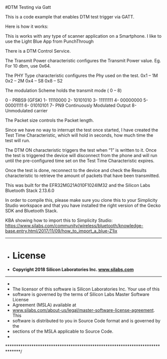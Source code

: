 #DTM Testing via Gatt

This is a code example that enables DTM test trigger via GATT.

Here is how it works:


This is works with any type of scanner application on a Smartphone. I like to use the Light Blue App from PunchThrough

There is a DTM Control Service.

The Transmit Power characteristic configures the Transmit Power value. Eg. For 10 dbm, use 0x64.

The PHY Type characteristic configures the Phy used on the test.
0x1 – 1M
0x2 – 2M
0x4 – S8
0x8 – S2

The modulation Scheme holds the transmit mode ( 0 – 8)

0 - PRBS9 (GFSK)
1- 11110000
2- 10101010
3- 11111111
4- 00000000
5- 00001111
6- 01010101
7- PN9 Continuously Modulated Output
8- Unmodulated carrier


The Packet size controls the Packet length.

Since we have no way to interrupt the test once started, I have created the Test Time Characteristic, which will hold in seconds, how much time the test will run.

The DTM ON characteristic triggers the test when “1” is written to it. Once the test is triggered the device will disconnect from the phone and will run until the pre-configured time set on the Test Time Characteristic expires.

Once the test is done, reconnect to the device and check the Results characteristic to retrieve the amount of packets that have been transmitted.


This was built for the EFR32MG21A010F1024IM32 and the Silicon Labs Bluetooth Stack 2.13.6.0

In order to compile this, please make sure you clone this to your Simplicity Studio workspace and that you have installed the right version of the Gecko SDK and Bluetooth Stack.

KBA showing how to import this to Simplicity Studio: https://www.silabs.com/community/wireless/bluetooth/knowledge-base.entry.html/2017/11/09/how_to_import_a_blue-Z1ix


*******************************************************************************
* # License
* <b>Copyright 2018 Silicon Laboratories Inc. www.silabs.com</b>
*******************************************************************************
*
* The licensor of this software is Silicon Laboratories Inc. Your use of this
* software is governed by the terms of Silicon Labs Master Software License
* Agreement (MSLA) available at
* www.silabs.com/about-us/legal/master-software-license-agreement. This
* software is distributed to you in Source Code format and is governed by the
* sections of the MSLA applicable to Source Code.
*
******************************************************************************/
